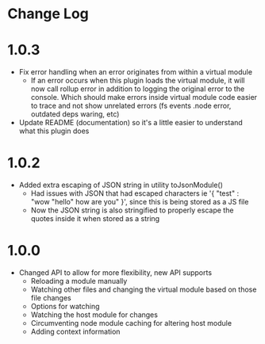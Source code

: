 # Change Log

# 1.0.3

- Fix error handling when an error originates from within a virtual module 
  - If an error occurs when this plugin loads the virtual module, it will now call rollup error in addition to logging the original error to the console. Which should make errors inside virtual module code easier to trace and not show unrelated errors (fs events .node error, outdated deps waring, etc)
- Update README (documentation) so it's a little easier to understand what this plugin does

# 1.0.2

- Added extra escaping of JSON string in utility toJsonModule()
  - Had issues with JSON that had escaped characters ie '{ "test" : "wow \"hello\" how are you" }', since this is being stored as a JS file
  - Now the JSON string is also stringified to properly escape the quotes inside it when stored as a string

# 1.0.0 

- Changed API to allow for more flexibility, new API supports
  - Reloading a module manually
  - Watching other files and changing the virtual module based on those file changes
  - Options for watching
  - Watching the host module for changes
  - Circumventing node module caching for altering host module
  - Adding context information 